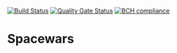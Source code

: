 [![Build Status](https://travis-ci.org/MarkDrei/Spacewars.svg?branch=master)](https://travis-ci.org/MarkDrei/Spacewars)     [![Quality Gate Status](https://sonarcloud.io/api/project_badges/measure?project=MarkDrei_Spacewars&metric=alert_status)](https://sonarcloud.io/dashboard?id=MarkDrei_Spacewars)     [![BCH compliance](https://bettercodehub.com/edge/badge/MarkDrei/Spacewars?branch=master)](https://bettercodehub.com/)

# Spacewars
